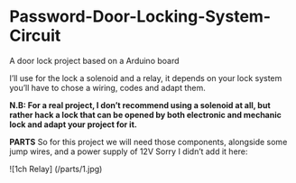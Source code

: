 # Password-Door-Locking-System-Circuit
A door lock project based on a Arduino board

I’ll use for the lock a solenoid and a relay, it depends on your lock system you’ll have to chose a wiring, codes and adapt them.

 **N.B: For a real project, I don’t recommend using a solenoid at all, but rather hack a lock that can be opened by both electronic and mechanic lock and adapt your project for it.**

**PARTS**
So for this project we will need those components, alongside some jump wires, and a power supply of 12V Sorry I didn’t add it here:

![1ch Relay] (/parts/1.jpg)

